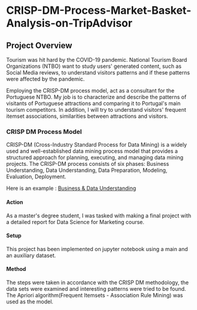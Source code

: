 # CRISP-DM-Process-Market-Basket-Analysis-on-TripAdvisor


## Project Overview 

<p>Tourism was hit hard by the COVID-19 pandemic. National Tourism Board Organizations (NTBO) want to study users' generated content, such as Social Media reviews, to understand visitors patterns and if these patterns were affected by the pandemic.</p>
<p>Employing the CRISP-DM process model, act as a consultant for the Portuguese NTBO. My job is to characterize and describe the patterns of visitants of Portuguese attractions and comparing it to Portugal's main tourism competitors. In addition, I will try to understand visitors' frequent itemset associations, similarities between attractions and visitors.</p> 

### CRISP DM Process Model

CRISP-DM (Cross-Industry Standard Process for Data Mining) is a widely used and well-established data mining process model that provides a structured approach for planning, executing, and managing data mining projects. The CRISP-DM process consists of six phases: Business Understanding, Data Understanding, Data Preparation, Modeling, Evaluation, Deployment. 

Here is an example : [Business & Data Understanding](https://github.com/emrecanduran/CRISP-DM-Process-Market-Basket-Analysis-on-TripAdvisor/blob/30b6b8c431ceb5e8cd72838bf337277b5393f826/Business%20&%20Data%20Understanding.ipynb)


#### Action 

As a master's degree student, I was tasked with making a final project with a detailed report for Data Science for Marketing course. 

#### Setup

This project has been implemented on jupyter notebook using a main and an auxiliary dataset. 

#### Method 

The steps were taken in accordance with the CRISP DM methodology, the data sets were examined and interesting patterns were tried to be found. The Apriori algorithm(Frequent Itemsets - Association Rule Mining) was used as the model.

